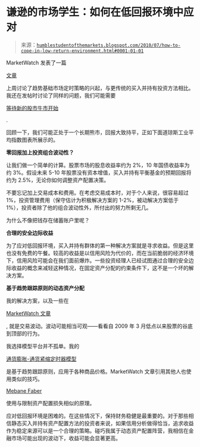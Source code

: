 <!--yml

category: 未分类

date: 2024-05-18 04:43:32

-->

# 谦逊的市场学生：如何在低回报环境中应对

> 来源：[`humblestudentofthemarkets.blogspot.com/2010/07/how-to-cope-in-low-return-environment.html#0001-01-01`](https://humblestudentofthemarkets.blogspot.com/2010/07/how-to-cope-in-low-return-environment.html#0001-01-01)

MarketWatch 发表了一篇

[文章](http://www.marketwatch.com/story/market-timing-scores-with-tense-investors-2010-07-16)

上周讨论了趋势基础市场定时策略的兴起，与更传统的买入并持有投资方法相比。我还在发帖时讨论了同样的问题，我们可能需要

[等待新的股市牛市开始](http://humblestudentofthemarkets.blogspot.com/2010/07/wait-8-years-for-new-bull.html)

.

回顾一下，我们可能正处于一个长期熊市，回报大致持平，正如下面道琼斯工业平均指数图表所展示的。

**零回报加上投资组合波动性？**

让我们做一个简单的计算。股票市场的股息收益率约为 2%，10 年国债收益率为约 3%。假设未来 5-10 年股票没有资本增值，买入并持有平衡基金的预期回报将约为 2.5%，无论你如何调整资产配置决策。

不要忘记加上交易成本和费用。在考虑交易成本时，对于个人来说，很容易超过 1%，投资管理费用（保守估计为积极解决方案的 1-2%，被动解决方案低于 1%），投资者除了他的组合波动性外，所付出的努力所剩无几。

为什么不像把钱存在储蓄账户里呢？

**合理的安全边际收益**

为了应对低回报环境，买入并持有群体的第一种解决方案就是寻求收益。但是这里也没有免费的午餐。较高的收益是以信用风险为代价的，而在当前脆弱的经济环境下，信用风险可能会在我们面前爆炸。一些投资经理人已经试图通过合理的安全边际收益的概念来减轻这种情况，在固定资产分配的约束条件下，这不是一个坏的解决方案。

**基于趋势跟踪原则的动态资产分配**

我的解决方案，以及一些在

[MarketWatch 文章](http://www.marketwatch.com/story/market-timing-scores-with-tense-investors-2010-07-16)

, 就是交易波动。波动可能相当可观——看看自 2009 年 3 月低点以来股票的谷底到顶部的行为。

我选择模型平台并不孤单。我的

[通货膨胀-通货紧缩定时器模型](http://www.qwestfunds.com/publications/newsletters_pdf/newsletter_november_2009.pdf)

是基于趋势跟踪原则，应用于各种商品价格。MarketWatch 文章引用其他人也使用类似的技巧。

[Mebane Faber](http://papers.ssrn.com/sol3/papers.cfm?abstract_id=962461)

使用与限制资产配置损失相似的原理。

应对低回报环境是困难的。在这些情况下，保持财务稳健是最重要的。对于那些相信静态买入并持有资产配置方法的投资者来说，如果信用分析做得恰当，追求收益作为稳定来源可以是一个合理的策略。碰巧我属于动态资产配置阵营，我相信在金融市场可能出现的波动下，收益可能会显著更高。
